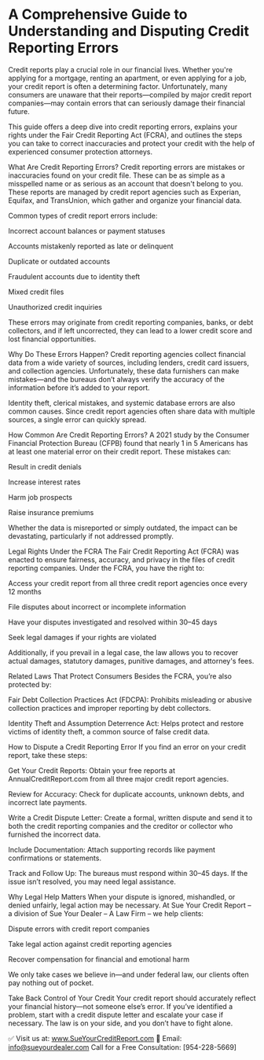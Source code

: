 # A Comprehensive Guide to Understanding and Disputing Credit Reporting Errors
Credit reports play a crucial role in our financial lives. Whether you're applying for a mortgage, renting an apartment, or even applying for a job, your credit report is often a determining factor. Unfortunately, many consumers are unaware that their reports—compiled by major credit report companies—may contain errors that can seriously damage their financial future.

This guide offers a deep dive into credit reporting errors, explains your rights under the Fair Credit Reporting Act (FCRA), and outlines the steps you can take to correct inaccuracies and protect your credit with the help of experienced consumer protection attorneys.

What Are Credit Reporting Errors?
Credit reporting errors are mistakes or inaccuracies found on your credit file. These can be as simple as a misspelled name or as serious as an account that doesn't belong to you. These reports are managed by credit report agencies such as Experian, Equifax, and TransUnion, which gather and organize your financial data.

Common types of credit report errors include:

Incorrect account balances or payment statuses

Accounts mistakenly reported as late or delinquent

Duplicate or outdated accounts

Fraudulent accounts due to identity theft

Mixed credit files

Unauthorized credit inquiries

These errors may originate from credit reporting companies, banks, or debt collectors, and if left uncorrected, they can lead to a lower credit score and lost financial opportunities.

Why Do These Errors Happen?
Credit reporting agencies collect financial data from a wide variety of sources, including lenders, credit card issuers, and collection agencies. Unfortunately, these data furnishers can make mistakes—and the bureaus don’t always verify the accuracy of the information before it’s added to your report.

Identity theft, clerical mistakes, and systemic database errors are also common causes. Since credit report agencies often share data with multiple sources, a single error can quickly spread.

How Common Are Credit Reporting Errors?
A 2021 study by the Consumer Financial Protection Bureau (CFPB) found that nearly 1 in 5 Americans has at least one material error on their credit report. These mistakes can:

Result in credit denials

Increase interest rates

Harm job prospects

Raise insurance premiums

Whether the data is misreported or simply outdated, the impact can be devastating, particularly if not addressed promptly.

Legal Rights Under the FCRA
The Fair Credit Reporting Act (FCRA) was enacted to ensure fairness, accuracy, and privacy in the files of credit reporting companies. Under the FCRA, you have the right to:

Access your credit report from all three credit report agencies once every 12 months

File disputes about incorrect or incomplete information

Have your disputes investigated and resolved within 30–45 days

Seek legal damages if your rights are violated

Additionally, if you prevail in a legal case, the law allows you to recover actual damages, statutory damages, punitive damages, and attorney's fees.

Related Laws That Protect Consumers
Besides the FCRA, you’re also protected by:

Fair Debt Collection Practices Act (FDCPA): Prohibits misleading or abusive collection practices and improper reporting by debt collectors.

Identity Theft and Assumption Deterrence Act: Helps protect and restore victims of identity theft, a common source of false credit data.

How to Dispute a Credit Reporting Error
If you find an error on your credit report, take these steps:

Get Your Credit Reports: Obtain your free reports at AnnualCreditReport.com from all three major credit report agencies.

Review for Accuracy: Check for duplicate accounts, unknown debts, and incorrect late payments.

Write a Credit Dispute Letter: Create a formal, written dispute and send it to both the credit reporting companies and the creditor or collector who furnished the incorrect data.

Include Documentation: Attach supporting records like payment confirmations or statements.

Track and Follow Up: The bureaus must respond within 30–45 days. If the issue isn’t resolved, you may need legal assistance.

Why Legal Help Matters
When your dispute is ignored, mishandled, or denied unfairly, legal action may be necessary. At Sue Your Credit Report – a division of Sue Your Dealer – A Law Firm – we help clients:

Dispute errors with credit report companies

Take legal action against credit reporting agencies

Recover compensation for financial and emotional harm

We only take cases we believe in—and under federal law, our clients often pay nothing out of pocket.

Take Back Control of Your Credit
Your credit report should accurately reflect your financial history—not someone else’s error. If you’ve identified a problem, start with a credit dispute letter and escalate your case if necessary. The law is on your side, and you don’t have to fight alone.

✅ Visit us at: www.SueYourCreditReport.com
📧 Email: info@sueyourdealer.com
Call for a Free Consultation: [954-228-5669]
